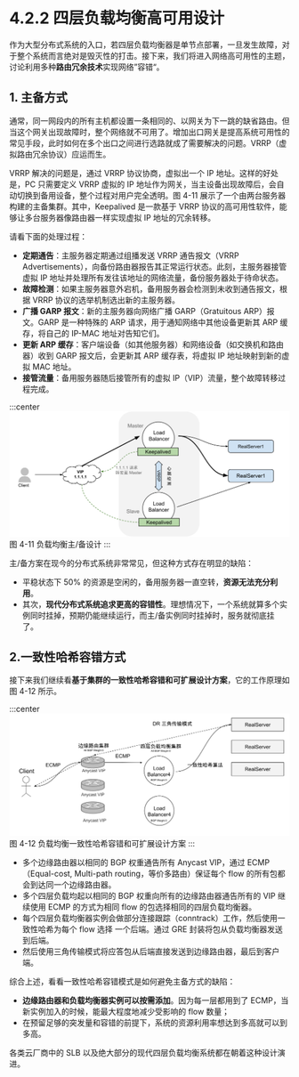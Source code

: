 # 4.2.2 四层负载均衡高可用设计

作为大型分布式系统的入口，若四层负载均衡器是单节点部署，一旦发生故障，对于整个系统而言绝对是毁灭性的打击。接下来，我们将进入网络高可用性的主题，讨论利用多种**路由冗余技术**实现网络”容错“。

## 1. 主备方式

通常，同一网段内的所有主机都设置一条相同的、以网关为下一跳的缺省路由。但当这个网关出现故障时，整个网络就不可用了。增加出口网关是提高系统可用性的常见手段，此时如何在多个出口之间进行选路就成了需要解决的问题。VRRP（虚拟路由冗余协议）应运而生。

VRRP 解决的问题是，通过 VRRP 协议协商，虚拟出一个 IP 地址。这样的好处是，PC 只需要定义 VRRP 虚拟的 IP 地址作为网关，当主设备出现故障后，会自动切换到备用设备，整个过程对用户完全透明。图 4-11 展示了一个由两台服务器构建的主备集群。其中，Keepalived 是一款基于 VRRP 协议的高可用性软件，能够让多台服务器像路由器一样实现虚拟 IP 地址的冗余转移。

请看下面的处理过程：

- **定期通告**：主服务器定期通过组播发送 VRRP 通告报文（VRRP Advertisements），向备份路由器报告其正常运行状态。此刻，主服务器接管虚拟 IP 地址并处理所有发往该地址的网络流量，备份服务器处于待命状态。
- **故障检测**：如果主服务器意外宕机，备用服务器会检测到未收到通告报文，根据 VRRP 协议的选举机制选出新的主服务器。
- **广播 GARP 报文**：新的主服务器向网络广播 GARP（Gratuitous ARP）报文。GARP 是一种特殊的 ARP 请求，用于通知网络中其他设备更新其 ARP 缓存，将自己的 IP-MAC 地址对告知它们。
- **更新 ARP 缓存**：客户端设备（如其他服务器）和网络设备（如交换机和路由器）收到 GARP 报文后，会更新其 ARP 缓存表，将虚拟 IP 地址映射到新的虚拟 MAC 地址。
- **接管流量**：备用服务器随后接管所有的虚拟 IP（VIP）流量，整个故障转移过程完成。


:::center
  ![](../assets/lvs-ha.svg)<br/>
  图 4-11 负载均衡主/备设计
:::


主/备方案在现今的分布式系统非常常见，但这种方式存在明显的缺陷：
- 平稳状态下 50% 的资源是空闲的，备用服务器一直空转，**资源无法充分利用**。
- 其次，**现代分布式系统追求更高的容错性**。理想情况下，一个系统就算多个实例同时挂掉，预期仍能继续运行，而主/备实例同时挂掉时，服务就彻底挂了。

## 2.一致性哈希容错方式

接下来我们继续看**基于集群的一致性哈希容错和可扩展设计方案**，它的工作原理如图 4-12 所示。

:::center
  ![](../assets/balancer-ha-2.svg)<br/>
  图 4-12 负载均衡一致性哈希容错和可扩展设计方案
:::

- 多个边缘路由器以相同的 BGP 权重通告所有 Anycast VIP，通过 ECMP（Equal-cost, Multi-path routing，等价多路由）保证每个 flow 的所有包都会到达同一个边缘路由器。
- 多个四层负载均起以相同的 BGP 权重向所有的边缘路由器通告所有的 VIP 继续使用 ECMP 的方式为相同 flow 的包选择相同的四层负载均衡器。
- 每个四层负载均衡器实例会做部分连接跟踪（conntrack）工作，然后使用一致性哈希为每个 flow 选择 一个后端。通过 GRE 封装将包从负载均衡器发送到后端。
- 然后使用三角传输模式将应答包从后端直接发送到边缘路由器，最后到客户端。

综合上述，看看一致性哈希容错模式是如何避免主备方式的缺陷：
- **边缘路由器和负载均衡器实例可以按需添加**。因为每一层都用到了 ECMP，当新实例加入的时候，能最大程度地减少受影响的 flow 数量；
- 在预留足够的突发量和容错的前提下，系统的资源利用率想达到多高就可以到多高。

各类云厂商中的 SLB 以及绝大部分的现代四层负载均衡系统都在朝着这种设计演进。
